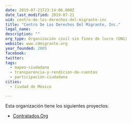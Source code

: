 ```yaml
---
date: 2019-07-21T23:14:06.000Z
date_last_modified: 2019-07-21
uid: centro-de-los-derechos-del-migrante-inc
title: "Centro De Los Derechos Del Migrante, Inc."
legal_name: 
description: ""
org_type: Organización civil sin fines de lucro (ONG)
website: www.cdmigrante.org
year_founded: 2005
facebook: 
twitter: 
tags:
  - mapeo-ciudadano
  - transparencia-y-rendicion-de-cuentas
  - participación-ciudadana
cities: 
  - Ciudad de México

---
```


Esta organización tiene los siguientes proyectos:

- [Contratados.Org](/proyectos/contratados-org)
